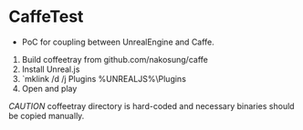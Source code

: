 # CaffeTest 

- PoC for coupling between UnrealEngine and Caffe.

1. Build coffeetray from github.com/nakosung/caffe
1. Install Unreal.js
1. `mklink /d /j Plugins %UNREALJS%\Plugins
1. Open and play

*CAUTION* coffeetray directory is hard-coded and necessary binaries should be copied manually.